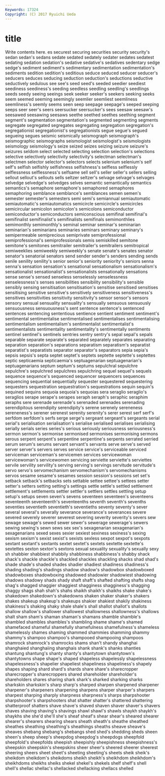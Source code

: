 ```yaml
---
Keywords: 17324 
Copyright: (C) 2017 Ryuichi Ueda
---
```


# title

Write contents here.
es securest securing securities
security security's sedan sedan's sedans sedate sedated sedately sedater sedates
sedatest sedating sedation sedation's sedative sedative's sedatives sedentary sedge sedge's
sediment sediment's sedimentary sedimentation sedimentation's sediments sedition sedition's seditious seduce
seduced seducer seducer's seducers seduces seducing seduction seduction's seductions seductive
seductively sedulous see see's seed seed's seeded seedier seediest seediness
seediness's seeding seedless seedling seedling's seedlings seeds seedy seeing seeings
seek seeker seeker's seekers seeking seeks seem seemed seeming seemingly
seemlier seemliest seemliness seemliness's seemly seems seen seep seepage seepage's
seeped seeping seeps seer seer's seers seersucker seersucker's sees seesaw
seesaw's seesawed seesawing seesaws seethe seethed seethes seething segment segment's
segmentation segmentation's segmented segmenting segments segregate segregated segregates segregating segregation
segregation's segregationist segregationist's segregationists segue segue's segued segueing segues seismic
seismically seismograph seismograph's seismographic seismographs seismologist seismologist's seismologists seismology seismology's
seize seized seizes seizing seizure seizure's seizures seldom select selected
selecting selection selection's selections selective selectively selectivity selectivity's selectman selectman's
selectmen selector selector's selectors selects selenium selenium's self self's selfish
selfishly selfishness selfishness's selfless selflessly selflessness selflessness's selfsame sell sell's
seller seller's sellers selling sellout sellout's sellouts sells seltzer seltzer's
selvage selvage's selvages selvedge selvedge's selvedges selves semantic semantically semantics
semantics's semaphore semaphore's semaphored semaphores semaphoring semblance semblance's semblances semen
semen's semester semester's semesters semi semi's semiannual semiautomatic semiautomatic's semiautomatics
semicircle semicircle's semicircles semicircular semicolon semicolon's semicolons semiconductor semiconductor's semiconductors
semiconscious semifinal semifinal's semifinalist semifinalist's semifinalists semifinals semimonthlies semimonthly semimonthly's
seminal seminar seminar's seminarian seminarian's seminarians seminaries seminars seminary seminary's
semipermeable semiprecious semiprivate semiprofessional semiprofessional's semiprofessionals semis semiskilled semitone semitone's
semitones semitrailer semitrailer's semitrailers semitropical semiweeklies semiweekly semiweekly's senate senate's
senates senator senator's senatorial senators send sender sender's senders sending
sends senile senility senility's senior senior's seniority seniority's seniors senna
senna's sensation sensation's sensational sensationalism sensationalism's sensationalist sensationalist's sensationalists sensationally
sensations sense sense's sensed senseless senselessly senselessness senselessness's senses sensibilities
sensibility sensibility's sensible sensibly sensing sensitisation sensitisation's sensitise sensitised sensitises
sensitising sensitive sensitive's sensitively sensitiveness sensitiveness's sensitives sensitivities sensitivity sensitivity's
sensor sensor's sensors sensory sensual sensuality sensuality's sensually sensuous sensuously
sensuousness sensuousness's sent sentence sentence's sentenced sentences sentencing sententious sentience
sentient sentiment sentiment's sentimental sentimentalise sentimentalised sentimentalises sentimentalising sentimentalism sentimentalism's
sentimentalist sentimentalist's sentimentalists sentimentality sentimentality's sentimentally sentiments sentinel sentinel's sentinels
sentries sentry sentry's sepal sepal's sepals separable separate separate's separated
separately separates separating separation separation's separations separatism separatism's separatist separatist's
separatists separator separator's separators sepia sepia's sepsis sepsis's septa septet
septet's septets septette septette's septettes septic septicaemia septicaemia's septuagenarian septuagenarian's
septuagenarians septum septum's septums sepulchral sepulchre sepulchre's sepulchred sepulchres sepulchring
sequel sequel's sequels sequence sequence's sequenced sequencer sequencers sequences sequencing
sequential sequentially sequester sequestered sequestering sequesters sequestration sequestration's sequestrations sequin
sequin's sequined sequins sequoia sequoia's sequoias sera seraglio seraglio's seraglios
serape serape's serapes seraph seraph's seraphic seraphim seraphs sere serenade
serenade's serenaded serenades serenading serendipitous serendipity serendipity's serene serenely sereneness
sereneness's serener serenest serenity serenity's serer serest serf serf's serfdom
serfdom's serfs serge serge's sergeant sergeant's sergeants serial serial's serialisation
serialisation's serialise serialised serialises serialising serially serials series series's serious
seriously seriousness seriousness's sermon sermon's sermonise sermonised sermonises sermonising sermons
serous serpent serpent's serpentine serpentine's serpents serrated serried serum serum's
serums servant servant's servants serve serve's served server server's servers
serves service service's serviceable serviced serviceman serviceman's servicemen services servicewoman
servicewoman's servicewomen servicing serviette serviette's serviettes servile servility servility's serving
serving's servings servitude servitude's servo servo's servomechanism servomechanism's servomechanisms servos
sesame sesame's sesames session session's sessions set set's setback setback's
setbacks sets settable settee settee's settees setter setter's setters setting
setting's settings settle settle's settled settlement settlement's settlements settler settler's
settlers settles settling setup setup's setups seven seven's sevens seventeen
seventeen's seventeens seventeenth seventeenth's seventeenths seventh seventh's sevenths seventies seventieth
seventieth's seventieths seventy seventy's sever several several's severally severance severance's
severances severe severed severely severer severest severing severity severity's severs
sew sewage sewage's sewed sewer sewer's sewerage sewerage's sewers sewing
sewing's sewn sews sex sex's sexagenarian sexagenarian's sexagenarians sexed sexes
sexier sexiest sexiness sexiness's sexing sexism sexism's sexist sexist's sexists
sexless sexpot sexpot's sexpots sextant sextant's sextants sextet sextet's sextets
sextette sextette's sextettes sexton sexton's sextons sexual sexuality sexuality's sexually
sexy sh shabbier shabbiest shabbily shabbiness shabbiness's shabby shack shack's
shackle shackle's shackled shackles shackling shacks shad shad's shade shade's
shaded shades shadier shadiest shadiness shadiness's shading shading's shadings shadow
shadow's shadowbox shadowboxed shadowboxes shadowboxing shadowed shadowier shadowiest shadowing shadows
shadowy shads shady shaft shaft's shafted shafting shafts shag shag's
shagged shaggier shaggiest shagginess shagginess's shagging shaggy shags shah shah's
shahs shaikh shaikh's shaikhs shake shake's shakedown shakedown's shakedowns shaken
shaker shaker's shakers shakes shakeup shakeup's shakeups shakier shakiest shakily
shakiness shakiness's shaking shaky shale shale's shall shallot shallot's shallots
shallow shallow's shallower shallowest shallowness shallowness's shallows shalt sham sham's
shaman shaman's shamans shamble shamble's shambled shambles shambles's shambling shame
shame's shamed shamefaced shameful shamefully shamefulness shamefulness's shameless shamelessly shames
shaming shammed shammies shamming shammy shammy's shampoo shampoo's shampooed shampooing
shampoos shamrock shamrock's shamrocks shams shan't shandy shanghai shanghaied shanghaiing
shanghais shank shank's shanks shanties shantung shantung's shanty shanty's shantytown
shantytown's shantytowns shape shape's shaped shapeless shapelessly shapelessness shapelessness's shapelier
shapeliest shapeliness shapeliness's shapely shapes shaping shard shard's shards share
share's sharecropper sharecropper's sharecroppers shared shareholder shareholder's shareholders shares sharing
shark shark's sharked sharking sharks sharkskin sharkskin's sharp sharp's sharped
sharpen sharpened sharpener sharpener's sharpeners sharpening sharpens sharper sharper's sharpers
sharpest sharping sharply sharpness sharpness's sharps sharpshooter sharpshooter's sharpshooters shat
shatter shatter's shattered shattering shatterproof shatters shave shave's shaved shaven
shaver shaver's shavers shaves shaving shaving's shavings shawl shawl's shawls
shaykh shaykh's shaykhs she she'd she'll she's sheaf sheaf's shear
shear's sheared shearer shearer's shearers shearing shears sheath sheath's sheathe
sheathed sheathes sheathing sheathing's sheathings sheaths sheave sheave's sheaves shebang
shebang's shebangs shed shed's shedding sheds sheen sheen's sheep sheep's
sheepdog sheepdog's sheepdogs sheepfold sheepfold's sheepfolds sheepish sheepishly sheepishness sheepishness's
sheepskin sheepskin's sheepskins sheer sheer's sheered sheerer sheerest sheering sheers
sheet sheet's sheeting sheeting's sheets sheik sheik's sheikdom sheikdom's sheikdoms
sheikh sheikh's sheikhdom sheikhdom's sheikhdoms sheikhs sheiks shekel shekel's shekels
shelf shelf's shell shell's shellac shellac's shellacked shellacking shellacs shelled
